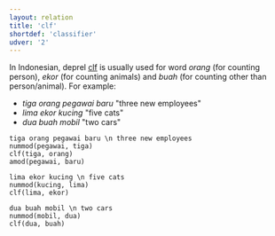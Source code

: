 ```yaml
---
layout: relation
title: 'clf'
shortdef: 'classifier'
udver: '2'
---
```


In Indonesian, deprel [clf]() is usually used for word _orang_ (for counting person), _ekor_ (for counting animals) and _buah_ (for counting other than person/animal). For example:
* _tiga orang pegawai baru_ "three new employees"
* _lima ekor kucing_ "five cats"
* _dua buah mobil_ "two cars"


~~~ sdparse
tiga orang pegawai baru \n three new employees
nummod(pegawai, tiga)
clf(tiga, orang)
amod(pegawai, baru)
~~~

~~~ sdparse
lima ekor kucing \n five cats
nummod(kucing, lima)
clf(lima, ekor)
~~~

~~~ sdparse
dua buah mobil \n two cars
nummod(mobil, dua)
clf(dua, buah)
~~~

<!-- Interlanguage links updated Po 11. listopadu 2024, 20:10:35 CET -->
